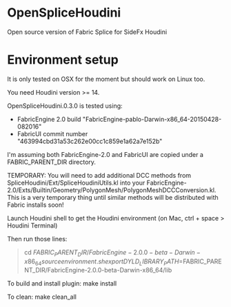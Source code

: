 # OpenSpliceHoudini

Open source version of Fabric Splice for SideFx Houdini

# Environment setup

It is only tested on OSX for the moment but should work on Linux too.

You need Houdini version >= 14.

OpenSpliceHoudini.0.3.0 is tested using:
* FabricEngine 2.0 build "FabricEngine-pablo-Darwin-x86_64-20150428-082016"
* FabricUI commit number "463994cbd31a53c262e00cc1c859e1a62a7e152b"

I'm assuming both FabricEngine-2.0 and FabricUI are copied under a FABRIC_PARENT_DIR directory.

TEMPORARY:
You will need to add additional DCC methods from SpliceHoudini/Ext/SpliceHoudiniUtils.kl into your FabricEngine-2.0/Exts/Builtin/Geometry/PolygonMesh/PolygonMeshDCCConversion.kl.
This is a very temporary thing until similar methods will be distributed with Fabric installs soon!


Launch Houdini shell to get the Houdini environment (on Mac, ctrl + space > Houdini Terminal)

Then run those lines:
> cd $FABRIC_PARENT_DIR/FabricEngine-2.0.0-beta-Darwin-x86_64
> source environment.sh
> export DYLD_LIBRARY_PATH=$FABRIC_PARENT_DIR/FabricEngine-2.0.0-beta-Darwin-x86_64/lib

To build and install plugin:
make install

To clean:
make clean_all
